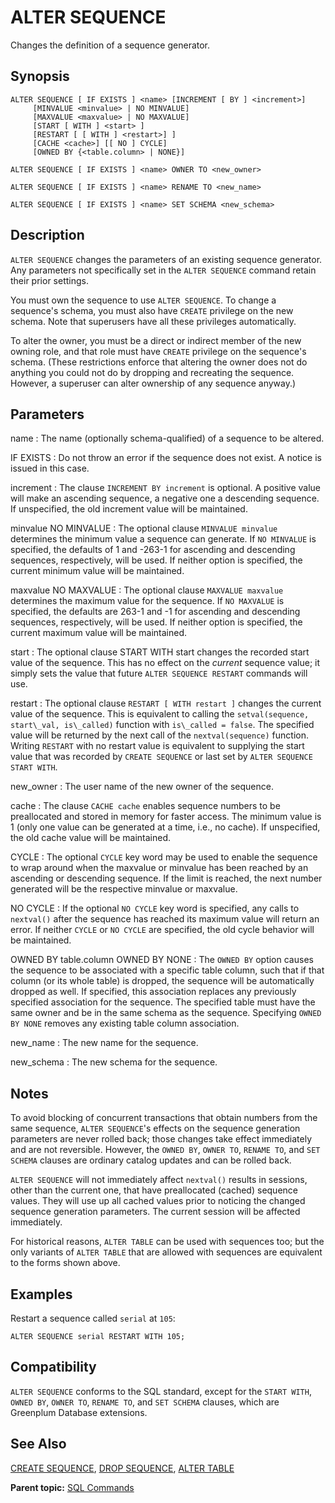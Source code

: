# ALTER SEQUENCE 

Changes the definition of a sequence generator.

## <a id="section2"></a>Synopsis 

``` {#sql_command_synopsis}
ALTER SEQUENCE [ IF EXISTS ] <name> [INCREMENT [ BY ] <increment>] 
     [MINVALUE <minvalue> | NO MINVALUE] 
     [MAXVALUE <maxvalue> | NO MAXVALUE] 
     [START [ WITH ] <start> ]
     [RESTART [ [ WITH ] <restart>] ]
     [CACHE <cache>] [[ NO ] CYCLE] 
     [OWNED BY {<table.column> | NONE}]

ALTER SEQUENCE [ IF EXISTS ] <name> OWNER TO <new_owner>

ALTER SEQUENCE [ IF EXISTS ] <name> RENAME TO <new_name>

ALTER SEQUENCE [ IF EXISTS ] <name> SET SCHEMA <new_schema>
```

## <a id="section3"></a>Description 

`ALTER SEQUENCE` changes the parameters of an existing sequence generator. Any parameters not specifically set in the `ALTER SEQUENCE` command retain their prior settings.

You must own the sequence to use `ALTER SEQUENCE`. To change a sequence's schema, you must also have `CREATE` privilege on the new schema. Note that superusers have all these privileges automatically.

To alter the owner, you must be a direct or indirect member of the new owning role, and that role must have `CREATE` privilege on the sequence's schema. \(These restrictions enforce that altering the owner does not do anything you could not do by dropping and recreating the sequence. However, a superuser can alter ownership of any sequence anyway.\)

## <a id="section4"></a>Parameters 

name
:   The name \(optionally schema-qualified\) of a sequence to be altered.

IF EXISTS
:   Do not throw an error if the sequence does not exist. A notice is issued in this case.

increment
:   The clause `INCREMENT BY increment` is optional. A positive value will make an ascending sequence, a negative one a descending sequence. If unspecified, the old increment value will be maintained.

minvalue
NO MINVALUE
:   The optional clause `MINVALUE minvalue` determines the minimum value a sequence can generate. If `NO MINVALUE` is specified, the defaults of 1 and -263-1 for ascending and descending sequences, respectively, will be used. If neither option is specified, the current minimum value will be maintained.

maxvalue
NO MAXVALUE
:   The optional clause `MAXVALUE maxvalue` determines the maximum value for the sequence. If `NO MAXVALUE` is specified, the defaults are 263-1 and -1 for ascending and descending sequences, respectively, will be used. If neither option is specified, the current maximum value will be maintained.

start
:   The optional clause START WITH start changes the recorded start value of the sequence. This has no effect on the *current* sequence value; it simply sets the value that future `ALTER SEQUENCE RESTART` commands will use.

restart
:   The optional clause `RESTART [ WITH restart ]` changes the current value of the sequence. This is equivalent to calling the `setval(sequence, start\_val, is\_called)` function with `is\_called = false`. The specified value will be returned by the next call of the `nextval(sequence)` function. Writing `RESTART` with no restart value is equivalent to supplying the start value that was recorded by `CREATE SEQUENCE` or last set by `ALTER SEQUENCE START WITH`.

new\_owner
:   The user name of the new owner of the sequence.

cache
:   The clause `CACHE cache` enables sequence numbers to be preallocated and stored in memory for faster access. The minimum value is 1 \(only one value can be generated at a time, i.e., no cache\). If unspecified, the old cache value will be maintained.

CYCLE
:   The optional `CYCLE` key word may be used to enable the sequence to wrap around when the maxvalue or minvalue has been reached by an ascending or descending sequence. If the limit is reached, the next number generated will be the respective minvalue or maxvalue.

NO CYCLE
:   If the optional `NO CYCLE` key word is specified, any calls to `nextval()` after the sequence has reached its maximum value will return an error. If neither `CYCLE` or `NO CYCLE` are specified, the old cycle behavior will be maintained.

OWNED BY table.column
OWNED BY NONE
:   The `OWNED BY` option causes the sequence to be associated with a specific table column, such that if that column \(or its whole table\) is dropped, the sequence will be automatically dropped as well. If specified, this association replaces any previously specified association for the sequence. The specified table must have the same owner and be in the same schema as the sequence. Specifying `OWNED BY NONE` removes any existing table column association.

new\_name
:   The new name for the sequence.

new\_schema
:   The new schema for the sequence.

## <a id="section5"></a>Notes 

To avoid blocking of concurrent transactions that obtain numbers from the same sequence, `ALTER SEQUENCE`'s effects on the sequence generation parameters are never rolled back; those changes take effect immediately and are not reversible. However, the `OWNED BY`, `OWNER TO`, `RENAME TO`, and `SET SCHEMA` clauses are ordinary catalog updates and can be rolled back.

`ALTER SEQUENCE` will not immediately affect `nextval()` results in sessions, other than the current one, that have preallocated \(cached\) sequence values. They will use up all cached values prior to noticing the changed sequence generation parameters. The current session will be affected immediately.

For historical reasons, `ALTER TABLE` can be used with sequences too; but the only variants of `ALTER TABLE` that are allowed with sequences are equivalent to the forms shown above.

## <a id="section6"></a>Examples 

Restart a sequence called `serial` at `105`:

```
ALTER SEQUENCE serial RESTART WITH 105;
```

## <a id="section7"></a>Compatibility 

`ALTER SEQUENCE` conforms to the SQL standard, except for the `START WITH`, `OWNED BY`, `OWNER TO`, `RENAME TO`, and `SET SCHEMA` clauses, which are Greenplum Database extensions.

## <a id="section8"></a>See Also 

[CREATE SEQUENCE](CREATE_SEQUENCE.html), [DROP SEQUENCE](DROP_SEQUENCE.html), [ALTER TABLE](ALTER_TABLE.html)

**Parent topic:** [SQL Commands](../sql_commands/sql_ref.html)

